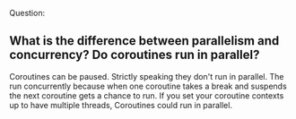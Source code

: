 Question:
## What is the difference between parallelism and concurrency? Do coroutines run in parallel?

<div class="hint">
  Coroutines can be paused. Strictly speaking they don't run in parallel. The run concurrently because when one coroutine takes a break and suspends the next coroutine gets a chance to run. If you set your coroutine contexts up to have multiple threads, Coroutines could run in parallel.
</div>



